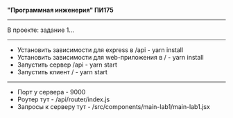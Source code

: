 **"Программная инженерия" ПИ175**

---

В проекте: задание 1...

---

* Установить зависимости для express в /api - yarn install
* Установить зависимости для web-приложения в / - yarn install
* Запустить сервер /api - yarn start
* Запустить клиент / - yarn start

---

* Порт у сервера - 9000
* Роутер тут - /api/router/index.js
* Запросы к серверу тут - /src/components/main-lab1/main-lab1.jsx
